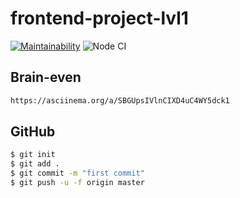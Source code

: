 # frontend-project-lvl1
[![Maintainability](https://api.codeclimate.com/v1/badges/a99a88d28ad37a79dbf6/maintainability)](https://codeclimate.com/github/codeclimate/codeclimate/maintainability)
![Node CI](https://github.com/mardeevamarya/frontend-project-lvl1/workflows/Node%20CI/badge.svg)

## Brain-even

```sh
https://asciinema.org/a/SBGUpsIVlnCIXD4uC4WY5dck1
```

## GitHub

```sh
$ git init
$ git add .
$ git commit -m "first commit"
$ git push -u -f origin master
```
